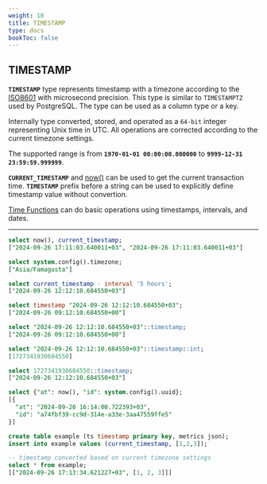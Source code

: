 ```yaml
---
weight: 10
title: TIMESTAMP
type: docs
bookToc: false
---
```


## TIMESTAMP

**`TIMESTAMP`** type represents timestamp with a timezone according to the [ISO8601](https://en.wikipedia.org/wiki/ISO_8601)
with microsecond precision. This type is similar to `TIMESTAMPTZ` used by PostgreSQL.
The type can be used as a column type or a key.

Internally type converted, stored, and operated as a `64-bit` integer representing Unix time in UTC.
All operations are corrected according to the current timezone settings.

The supported range is from **`1970-01-01 00:00:00.000000`** to **`9999-12-31 23:59:59.999999`**.

**`CURRENT_TIMESTAMP`** and [now()](/docs/sql/functions/time) can be used to get the current transaction time.
**`TIMESTAMP`** prefix before a string can be used to explicitly define timestamp value without convertion.

[Time Functions](/docs/sql/functions/time) can do basic operations using timestamps, intervals, and dates.

---

```SQL
select now(), current_timestamp;
["2024-09-26 17:11:03.640011+03", "2024-09-26 17:11:03.640011+03"]

select system.config().timezone;
["Asia/Famagusta"]

select current_timestamp - interval '5 hours';
["2024-09-26 12:12:10.684550+03"]

select timestamp "2024-09-26 12:12:10.684550+03";
["2024-09-26 09:12:10.684550+00"]

select "2024-09-26 12:12:10.684550+03"::timestamp;
["2024-09-26 09:12:10.684550+00"]

select "2024-09-26 12:12:10.684550+03"::timestamp::int;
[1727341930684550]

select 1727341930684550::timestamp;
["2024-09-26 12:12:10.684550+03"]

select {"at": now(), "id": system.config().uuid};
[{
  "at": "2024-09-26 16:14:00.722393+03",
  "id": "a74fbf39-cc9d-314e-a33e-3aa47559ffe5"
}]
```

```SQL
create table example (ts timestamp primary key, metrics json);
insert into example values (current_timestamp, [1,2,3]);

-- timestamp converted based on current timezone settings
select * from example;
[["2024-09-26 17:13:34.621227+03", [1, 2, 3]]]
```
